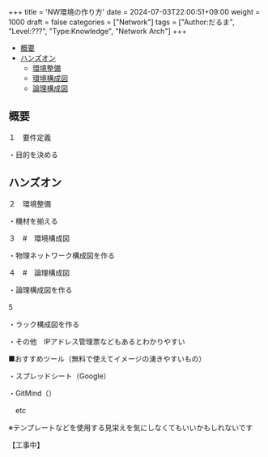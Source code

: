 +++ title = 'NW環境の作り方' 
date = 2024-07-03T22:00:51+09:00 
weight = 1000
draft = false
categories = ["Network"]
tags = ["Author:だるま", "Level:???", "Type:Knowledge", "Network Arch"]
+++

- [概要](#概要)
- [ハンズオン](#ハンズオン)
  - [環境整備](#環境整備)
  - [環境構成図](#環境構成図)
  - [論理構成図](#論理構成図)

## 概要

１　要件定義

・目的を決める

## ハンズオン

２　環境整備

・機材を揃える

３　#　環境構成図

・物理ネットワーク構成図を作る

４　#　論理構成図

・論理構成図を作る

5　

・ラック構成図を作る

・その他　IPアドレス管理票などもあるとわかりやすい

■おすすめツール（無料で使えてイメージの湧きやすいもの）

・スプレッドシート（Google）

・GitMind（）

　etc

※テンプレートなどを使用する見栄えを気にしなくてもいいかもしれないです 

【工事中】
